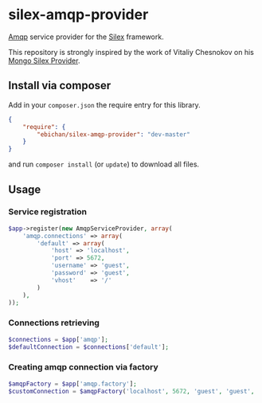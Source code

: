 # silex-amqp-provider

[Amqp](http://www.amqp.org/) service provider for the [Silex](http://silex.sensiolabs.org/) framework.

This repository is strongly inspired by the work of Vitaliy Chesnokov on his [Mongo Silex Provider](https://github.com/moriony/silex-mongo-provider).

## Install via composer

Add in your ```composer.json``` the require entry for this library.
```json
{
    "require": {
        "ebichan/silex-amqp-provider": "dev-master"
    }
}
```
and run ```composer install``` (or ```update```) to download all files.

## Usage

### Service registration
```php
$app->register(new AmqpServiceProvider, array(
    'amqp.connections' => array(
        'default' => array(
            'host' => 'localhost',
            'port' => 5672,
            'username' => 'guest',
            'password' => 'guest',
            'vhost'    => '/'
        )
    ),
));
```

###  Connections retrieving
```php
$connections = $app['amqp'];
$defaultConnection = $connections['default']; 
```

###  Creating amqp connection via factory
```php
$amqpFactory = $app['amqp.factory'];
$customConnection = $amqpFactory('localhost', 5672, 'guest', 'guest', '/');
```
